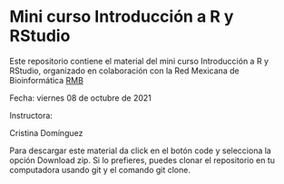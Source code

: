 # Mini curso Introducción a R y RStudio

Este repositorio contiene el material del mini curso Introducción a R y RStudio, organizado en colaboración con la Red Mexicana de Bioinformática [RMB](http://redmexicanadebioinformatica.org)

Fecha: viernes 08 de octubre de 2021

Instructora:

Cristina Domínguez

Para descargar este material da click en el botón code y selecciona la opción Download zip. Si lo prefieres, puedes clonar el repositorio en tu computadora usando git y el comando git clone.
